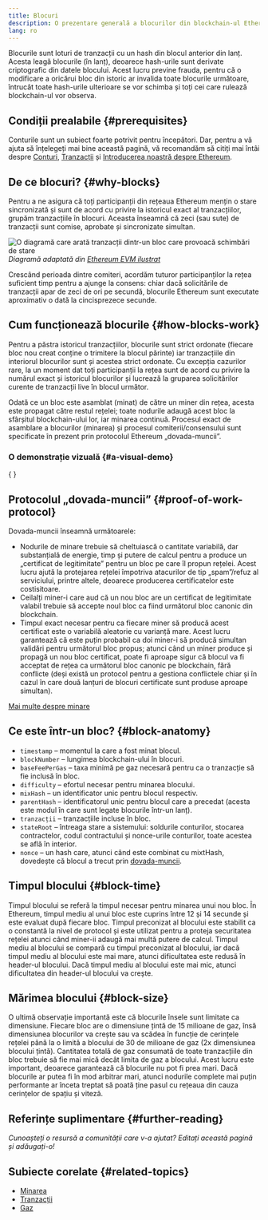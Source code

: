 ```yaml
---
title: Blocuri
description: O prezentare generală a blocurilor din blockchain-ul Ethereum – structura lor de date, motivul pentru care sunt necesare și modul în care sunt realizate.
lang: ro
---
```


Blocurile sunt loturi de tranzacții cu un hash din blocul anterior din lanț. Acesta leagă blocurile (în lanț), deoarece hash-urile sunt derivate criptografic din datele blocului. Acest lucru previne frauda, pentru că o modificare a oricărui bloc din istoric ar invalida toate blocurile următoare, întrucât toate hash-urile ulterioare se vor schimba și toți cei care rulează blockchain-ul vor observa.

## Condiții prealabile \{#prerequisites}

Conturile sunt un subiect foarte potrivit pentru începători. Dar, pentru a vă ajuta să înțelegeți mai bine această pagină, vă recomandăm să citiți mai întâi despre [Conturi](/developers/docs/accounts/), [Tranzacții](/developers/docs/transactions/) și [Introducerea noastră despre Ethereum](/developers/docs/intro-to-ethereum/).

## De ce blocuri? \{#why-blocks}

Pentru a ne asigura că toți participanții din rețeaua Ethereum mențin o stare sincronizată și sunt de acord cu privire la istoricul exact al tranzacțiilor, grupăm tranzacțiile în blocuri. Aceasta înseamnă că zeci (sau sute) de tranzacții sunt comise, aprobate și sincronizate simultan.

![O diagramă care arată tranzacții dintr-un bloc care provoacă schimbări de stare](./tx-block.png) _Diagramă adaptată din [Ethereum EVM ilustrat](https://takenobu-hs.github.io/downloads/ethereum_evm_illustrated.pdf)_

Crescând perioada dintre comiteri, acordăm tuturor participanților la rețea suficient timp pentru a ajunge la consens: chiar dacă solicitările de tranzacții apar de zeci de ori pe secundă, blocurile Ethereum sunt executate aproximativ o dată la cincisprezece secunde.

## Cum funcționează blocurile \{#how-blocks-work}

Pentru a păstra istoricul tranzacțiilor, blocurile sunt strict ordonate (fiecare bloc nou creat conține o trimitere la blocul părinte) iar tranzacțiile din interiorul blocurilor sunt și acestea strict ordonate. Cu excepția cazurilor rare, la un moment dat toți participanții la rețea sunt de acord cu privire la numărul exact și istoricul blocurilor și lucrează la gruparea solicitărilor curente de tranzacții live în blocul următor.

Odată ce un bloc este asamblat (minat) de către un miner din rețea, acesta este propagat către restul rețelei; toate nodurile adaugă acest bloc la sfârșitul blockchain-ului lor, iar minarea continuă. Procesul exact de asamblare a blocurilor (minarea) și procesul comiterii/consensului sunt specificate în prezent prin protocolul Ethereum „dovada-muncii”.

### O demonstrație vizuală \{#a-visual-demo}

{
<YouTube id="_160oMzblY8" />
}

## Protocolul „dovada-muncii” \{#proof-of-work-protocol}

Dovada-muncii înseamnă următoarele:

- Nodurile de minare trebuie să cheltuiască o cantitate variabilă, dar substanțială de energie, timp și putere de calcul pentru a produce un „certificat de legitimitate” pentru un bloc pe care îl propun rețelei. Acest lucru ajută la protejarea rețelei împotriva atacurilor de tip „spam”/refuz al serviciului, printre altele, deoarece producerea certificatelor este costisitoare.
- Ceilalți miner-i care aud că un nou bloc are un certificat de legitimitate valabil trebuie să accepte noul bloc ca fiind următorul bloc canonic din blockchain.
- Timpul exact necesar pentru ca fiecare miner să producă acest certificat este o variabilă aleatorie cu varianță mare. Acest lucru garantează că este puțin probabil ca doi miner-i să producă simultan validări pentru următorul bloc propus; atunci când un miner produce și propagă un nou bloc certificat, poate fi aproape sigur că blocul va fi acceptat de rețea ca următorul bloc canonic pe blockchain, fără conflicte (deși există un protocol pentru a gestiona conflictele chiar și în cazul în care două lanțuri de blocuri certificate sunt produse aproape simultan).

[Mai multe despre minare](/developers/docs/consensus-mechanisms/pow/mining/)

## Ce este într-un bloc? \{#block-anatomy}

- `timestamp` – momentul la care a fost minat blocul.
- `blockNumber` – lungimea blockchain-ului în blocuri.
- `baseFeePerGas` – taxa minimă pe gaz necesară pentru ca o tranzacție să fie inclusă în bloc.
- `difficulty` – efortul necesar pentru minarea blocului.
- `mixHash` – un identificator unic pentru blocul respectiv.
- `parentHash` – identificatorul unic pentru blocul care a precedat (acesta este modul în care sunt legate blocurile într-un lanț).
- `tranzacții` – tranzacțiile incluse în bloc.
- `stateRoot` – întreaga stare a sistemului: soldurile conturilor, stocarea contractelor, codul contractului și nonce-urile conturilor, toate acestea se află în interior.
- `nonce` – un hash care, atunci când este combinat cu mixtHash, dovedește că blocul a trecut prin [dovada-muncii](/developers/docs/consensus-mechanisms/pow/).

## Timpul blocului \{#block-time}

Timpul blocului se referă la timpul necesar pentru minarea unui nou bloc. În Ethereum, timpul mediu al unui bloc este cuprins între 12 și 14 secunde și este evaluat după fiecare bloc. Timpul preconizat al blocului este stabilit ca o constantă la nivel de protocol și este utilizat pentru a proteja securitatea rețelei atunci când miner-ii adaugă mai multă putere de calcul. Timpul mediu al blocului se compară cu timpul preconizat al blocului, iar dacă timpul mediu al blocului este mai mare, atunci dificultatea este redusă în header-ul blocului. Dacă timpul mediu al blocului este mai mic, atunci dificultatea din header-ul blocului va crește.

## Mărimea blocului \{#block-size}

O ultimă observație importantă este că blocurile însele sunt limitate ca dimensiune. Fiecare bloc are o dimensiune țintă de 15 milioane de gaz, însă dimensiunea blocurilor va crește sau va scădea în funcție de cerințele rețelei până la o limită a blocului de 30 de milioane de gaz (2x dimensiunea blocului țintă). Cantitatea totală de gaz consumată de toate tranzacțiile din bloc trebuie să fie mai mică decât limita de gaz a blocului. Acest lucru este important, deoarece garantează că blocurile nu pot fi prea mari. Dacă blocurile ar putea fi în mod arbitrar mari, atunci nodurile complete mai puțin performante ar înceta treptat să poată ține pasul cu rețeaua din cauza cerințelor de spațiu și viteză.

## Referințe suplimentare \{#further-reading}

_Cunoașteți o resursă a comunității care v-a ajutat? Editați această pagină și adăugați-o!_

## Subiecte corelate \{#related-topics}

- [Minarea](/developers/docs/consensus-mechanisms/pow/mining/)
- [Tranzacții](/developers/docs/transactions/)
- [Gaz](/developers/docs/gas/)
